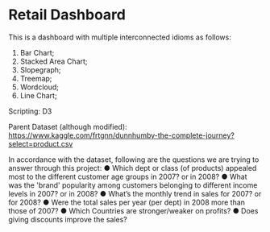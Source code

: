 # Retail Dashboard

This is a dashboard with multiple interconnected idioms as follows:
1. Bar Chart; 
2. Stacked Area Chart;
3. Slopegraph; 
4. Treemap; 
5. Wordcloud; 
6. Line Chart; 

Scripting: D3

Parent Dataset (although modified): https://www.kaggle.com/frtgnn/dunnhumby-the-complete-journey?select=product.csv

In accordance with the dataset, following are the questions we are trying to answer through this project:
● Which dept or class (of products) appealed most to the different customer age groups in 2007? or in 2008?
● What was the 'brand' popularity among customers belonging to different income levels in 2007? or in 2008?
● What’s the monthly trend in sales for 2007? or for 2008?
● Were the total sales per year (per dept) in 2008 more than those of 2007?
● Which Countries are stronger/weaker on profits? ● Does giving discounts improve the sales?

